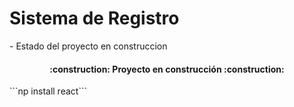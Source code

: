 <h1>Sistema de Registro</h1>
- Estado del proyecto en construccion

<h4 align="center">
:construction: Proyecto en construcción :construction:
</h4>
```np install react```


